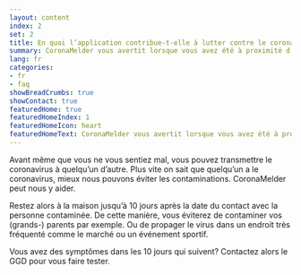 ```yaml
---
layout: content
index: 2
set: 2
title: En quoi l’application contribue-t-elle à lutter contre le coronavirus?
summary: CoronaMelder vous avertit lorsque vous avez été à proximité d’une personne qui a le coronavirus.
lang: fr
categories:
- fr
- faq
showBreadCrumbs: true
showContact: true
featuredHome: true
featuredHomeIndex: 1
featuredHomeIcon: heart
featuredHomeText: CoronaMelder vous avertit lorsque vous avez été à proximité d’une personne qui a le coronavirus.
---
```


Avant même que vous ne vous sentiez mal, vous pouvez transmettre le coronavirus à quelqu’un d’autre. Plus vite on sait que quelqu’un a le coronavirus, mieux nous pouvons éviter les contaminations. CoronaMelder peut nous y aider. 

Restez alors à la maison jusqu’à 10 jours après la date du contact avec la personne contaminée. De cette manière, vous éviterez de contaminer vos (grands-) parents par exemple. Ou de propager le virus dans un endroit très fréquenté comme le marché ou un événement sportif. 

Vous avez des symptômes dans les 10 jours qui suivent?
Contactez alors le GGD pour vous faire tester.
